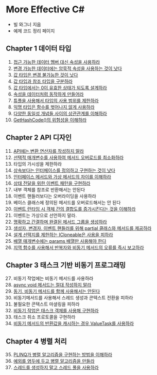 ﻿# More Effective C#

- 빌 와그너 지음
- 예제 코드 정리 페이지

## Chapter 1 데이터 타입
01. [접근 가능한 데이터 멤버 대신 속성을 사용하라](https://github.com/wlsvy/TIL/blob/master/Document/C%23/MoreEffectiveCSharp/MoreEffectiveCSharp/Item01.cs)
02. [변경 가능한 데이터에는 암묵적 속성을 사용하는 것이 낫다](https://github.com/wlsvy/TIL/blob/master/Document/C%23/MoreEffectiveCSharp/MoreEffectiveCSharp/Item02.cs)
03. [값 타입은 변경 불가능한 것이 낫다](https://github.com/wlsvy/TIL/blob/master/Document/C%23/MoreEffectiveCSharp/MoreEffectiveCSharp/Item03.cs)
04. [값 타입과 참조 타입을 구분하라](https://github.com/wlsvy/TIL/blob/master/Document/C%23/MoreEffectiveCSharp/MoreEffectiveCSharp/Item04.cs)
05. [값 타입에서는 0이 유효한 상태가 되도록 설계하라](https://github.com/wlsvy/TIL/blob/master/Document/C%23/MoreEffectiveCSharp/MoreEffectiveCSharp/Item05.cs)
06. [속성을 데이터처럼 동작하게 만들어라](https://github.com/wlsvy/TIL/blob/master/Document/C%23/MoreEffectiveCSharp/MoreEffectiveCSharp/Item06.cs)
07. [튜플을 사용해서 타입의 사용 범위를 제한하라](https://github.com/wlsvy/TIL/blob/master/Document/C%23/MoreEffectiveCSharp/MoreEffectiveCSharp/Item07.cs)
08. [익명 타입은 함수를 벗어나지 않게 사용하라](https://github.com/wlsvy/TIL/blob/master/Document/C%23/MoreEffectiveCSharp/MoreEffectiveCSharp/Item08.cs)
09. [다양한 동일성 개념들 사이의 상관관계를 이해하라](https://github.com/wlsvy/TIL/blob/master/Document/C%23/MoreEffectiveCSharp/MoreEffectiveCSharp/Item09.cs)
10. [GetHashCode()의 위험성을 이해하라](https://github.com/wlsvy/TIL/blob/master/Document/C%23/MoreEffectiveCSharp/MoreEffectiveCSharp/Item10.cs)

## Chapter 2 API 디자인
11. [API에는 변환 연산자를 작성하지 말라](https://github.com/wlsvy/TIL/blob/master/Document/C%23/MoreEffectiveCSharp/MoreEffectiveCSharp/Item11.cs)
12. [선택적 매개변수를 사용하여 메서드 오버로드를 최소화하라](https://github.com/wlsvy/TIL/blob/master/Document/C%23/MoreEffectiveCSharp/MoreEffectiveCSharp/Item12.cs)
13. 타입의 가시성을 제한하라
14. [상속보다는 인터페이스를 정의하고 구현하는 것이 낫다](https://github.com/wlsvy/TIL/blob/master/Document/C%23/MoreEffectiveCSharp/MoreEffectiveCSharp/Item14.cs)
15. [인터페이스 메서드와 가상 메서드의 차이를 이해하라](https://github.com/wlsvy/TIL/blob/master/Document/C%23/MoreEffectiveCSharp/MoreEffectiveCSharp/Item15.cs)
16. [상태 전달을 위한 이벤트 패턴을 구현하라](https://github.com/wlsvy/TIL/blob/master/Document/C%23/MoreEffectiveCSharp/MoreEffectiveCSharp/Item16.cs)
17. 내부 객체를 참조로 반환해서는 안된다
18. 이벤트 핸들러보다는 오버라이딩을 사용하라
19. 베이스 클래스에 정의된 메서드를 오버로드해서는 안 된다
20. [이벤트 런타임 시 객체 간의 결합도를 증가시킨다는 것을 이해하라](https://github.com/wlsvy/TIL/blob/master/Document/C%23/MoreEffectiveCSharp/MoreEffectiveCSharp/Item20.cs)
21. 이벤트는 가상으로 선언하지 말라.
22. [명확하고 간결하며 완결된 메서드 그룹을 생성하라](https://github.com/wlsvy/TIL/blob/master/Document/C%23/MoreEffectiveCSharp/MoreEffectiveCSharp/Item22.cs)
23. [생성자, 변경자, 이벤트 핸들러를 위해 partial 클래스와 메서드를 제공하라](https://github.com/wlsvy/TIL/blob/master/Document/C%23/MoreEffectiveCSharp/MoreEffectiveCSharp/Item23.cs)
24. [설계 선택지를 제한하는 ICloneable은 사용을 피하라](https://github.com/wlsvy/TIL/blob/master/Document/C%23/MoreEffectiveCSharp/MoreEffectiveCSharp/Item24.cs)
25. [배열 매개변수에는 params 배열만 사용해야 한다](https://github.com/wlsvy/TIL/blob/master/Document/C%23/MoreEffectiveCSharp/MoreEffectiveCSharp/Item25.cs)
26. [지역 함수를 사용해서 반복자와 비동기 메서드의 오류를 즉시 보고하라](https://github.com/wlsvy/TIL/blob/master/Document/C%23/MoreEffectiveCSharp/MoreEffectiveCSharp/Item26.cs)

## Chapter 3 태스크 기반 비동기 프로그래밍
27. 비동기 작업에는 비동기 메서드를 사용하라
28. [async void 메서드는 절대 작성하지 말라](https://github.com/wlsvy/TIL/blob/master/Document/C%23/MoreEffectiveCSharp/MoreEffectiveCSharp/Item28.cs)
29. [동기, 비동기 메서드를 함께 사용해서는 안된다](https://github.com/wlsvy/TIL/blob/master/Document/C%23/MoreEffectiveCSharp/MoreEffectiveCSharp/Item29.cs)
30. 비동기메서드를 사용해서 스레드 생성과 콘텍스트 전환을 피하라
31. 불필요한 콘텍스트 마셜링을 피하라
32. [비동기 작업은 태스크 객체를 사용해 구현하라](https://github.com/wlsvy/TIL/blob/master/Document/C%23/MoreEffectiveCSharp/MoreEffectiveCSharp/Item32.cs)
33. 태스크 취소 프로토콜을 구현하라
34. [비동기 메서드의 반환값을 캐시하는 경우 ValueTask<T>를 사용하라](https://github.com/wlsvy/TIL/blob/master/Document/C%23/MoreEffectiveCSharp/MoreEffectiveCSharp/Item34.cs)

## Chapter 4 병렬 처리

35. [PLINQ가 병렬 알고리즘을 구현하는 방법을 이해하라](https://github.com/wlsvy/TIL/blob/master/Document/C%23/MoreEffectiveCSharp/MoreEffectiveCSharp/Item35.cs)
36. [예외를 염두에 두고 병렬 알고리즘을 만들라](https://github.com/wlsvy/TIL/blob/master/Document/C%23/MoreEffectiveCSharp/MoreEffectiveCSharp/Item36.cs)
37. [스레드를 생성하지 말고 스레드 풀을 사용하라](https://github.com/wlsvy/TIL/blob/master/Document/C%23/MoreEffectiveCSharp/MoreEffectiveCSharp/Item37.cs)

